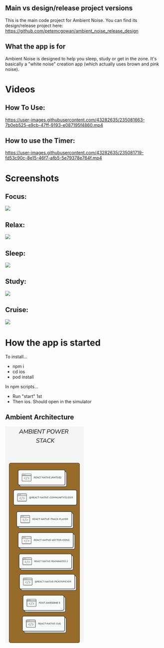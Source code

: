 ## Main vs design/release project versions

This is the main code project for Ambient Noise. You can find its design/release project here:
https://github.com/petemcgowan/ambient_noise_release_design

## What the app is for

Ambient Noise is designed to help you sleep, study or get in the zone. It's basically a "white noise" creation app (which actually uses brown and pink noise).

# Videos

## How To Use:

https://user-images.githubusercontent.com/43282635/235081663-7b0eb525-e9cb-47ff-9193-e087195f4860.mp4

## How to use the Timer:

https://user-images.githubusercontent.com/43282635/235081719-fd53c90c-8e15-46f7-afb5-5e79378e764f.mp4

# Screenshots

## Focus:

<img src="https://user-images.githubusercontent.com/43282635/235082302-382fffaf-c041-4acd-8e99-ab49a3fb3375.png" width="50%">

## Relax:

<img src="https://user-images.githubusercontent.com/43282635/235082381-2d0c5b52-5035-4351-a262-1c2862ad84ec.png" width="50%">

## Sleep:

<img src="https://user-images.githubusercontent.com/43282635/235082400-01c8ea20-aa77-4577-ba2e-c62ebdf19406.png" width="50%">

## Study:

<img src="https://user-images.githubusercontent.com/43282635/235082417-71211d89-bd31-4b3b-a69f-ede5f1dfcb12.png" width="50%">

## Cruise:

<img src="https://user-images.githubusercontent.com/43282635/235082457-4c30dbca-6765-4361-bd1f-a641abf93b7f.png" width="50%">

# How the app is started

To install...

- npm i
- cd ios
- pod install

In npm scripts...

- Run "start" 1st
- Then ios. Should open in the simulator

## Ambient Architecture

<img src="docs/images/ambient-power-stack.png" width="50%" />
